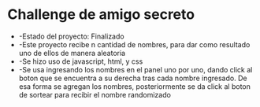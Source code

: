 <h1>Challenge de amigo secreto</h1>
<ul>
<li>-Estado del proyecto: Finalizado</li>
<li>-Este proyecto recibe n cantidad de nombres, para dar como resultado uno de ellos de manera aleatoria</li>
<li>-Se hizo uso de javascript, html, y css</li>
<li>-Se usa ingresando los nombres en el panel uno por uno, dando click al boton que se encuentra a su derecha tras cada nombre ingresado. De esa forma se agregan los nombres, posteriormente se da click al boton de sortear para recibir el nombre randomizado</li>
</ul>  
